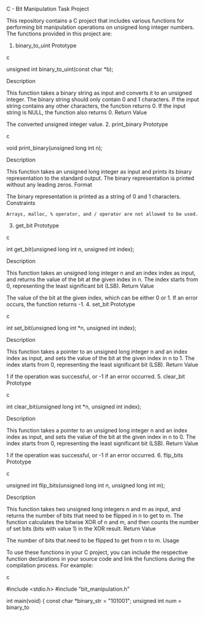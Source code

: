 C - Bit Manipulation Task Project

This repository contains a C project that includes various functions for performing bit manipulation operations on unsigned long integer numbers. The functions provided in this project are:
1. binary_to_uint
Prototype

c

unsigned int binary_to_uint(const char *b);

Description

This function takes a binary string as input and converts it to an unsigned integer. The binary string should only contain 0 and 1 characters. If the input string contains any other characters, the function returns 0. If the input string is NULL, the function also returns 0.
Return Value

The converted unsigned integer value.
2. print_binary
Prototype

c

void print_binary(unsigned long int n);

Description

This function takes an unsigned long integer as input and prints its binary representation to the standard output. The binary representation is printed without any leading zeros.
Format

The binary representation is printed as a string of 0 and 1 characters.
Constraints

    Arrays, malloc, % operator, and / operator are not allowed to be used.

3. get_bit
Prototype

c

int get_bit(unsigned long int n, unsigned int index);

Description

This function takes an unsigned long integer n and an index index as input, and returns the value of the bit at the given index in n. The index starts from 0, representing the least significant bit (LSB).
Return Value

The value of the bit at the given index, which can be either 0 or 1. If an error occurs, the function returns -1.
4. set_bit
Prototype

c

int set_bit(unsigned long int *n, unsigned int index);

Description

This function takes a pointer to an unsigned long integer n and an index index as input, and sets the value of the bit at the given index in n to 1. The index starts from 0, representing the least significant bit (LSB).
Return Value

1 if the operation was successful, or -1 if an error occurred.
5. clear_bit
Prototype

c

int clear_bit(unsigned long int *n, unsigned int index);

Description

This function takes a pointer to an unsigned long integer n and an index index as input, and sets the value of the bit at the given index in n to 0. The index starts from 0, representing the least significant bit (LSB).
Return Value

1 if the operation was successful, or -1 if an error occurred.
6. flip_bits
Prototype

c

unsigned int flip_bits(unsigned long int n, unsigned long int m);

Description

This function takes two unsigned long integers n and m as input, and returns the number of bits that need to be flipped in n to get to m. The function calculates the bitwise XOR of n and m, and then counts the number of set bits (bits with value 1) in the XOR result.
Return Value

The number of bits that need to be flipped to get from n to m.
Usage

To use these functions in your C project, you can include the respective function declarations in your source code and link the functions during the compilation process. For example:

c

#include <stdio.h>
#include "bit_manipulation.h"

int main(void) {
    const char *binary_str = "101001";
    unsigned int num = binary_to


